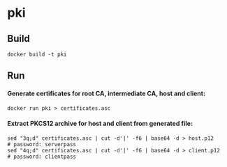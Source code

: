# pki

## Build

```
docker build -t pki
```

## Run

#### Generate certificates for root CA, intermediate CA, host and client:

```
docker run pki > certificates.asc
```

#### Extract PKCS12 archive for host and client from generated file:

```
sed "3q;d" certificates.asc | cut -d'|' -f6 | base64 -d > host.p12    # password: serverpass
sed "4q;d" certificates.asc | cut -d'|' -f6 | base64 -d > client.p12  # password: clientpass
```

